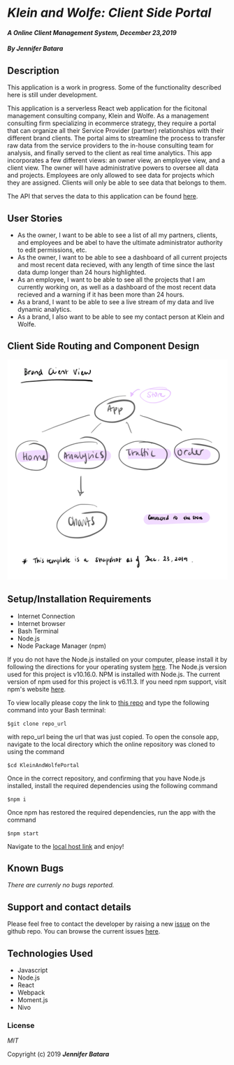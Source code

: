 # _Klein and Wolfe: Client Side Portal_

#### _A Online Client Management System, December 23,2019_

#### _By **Jennifer Batara**_

## Description

This application is a work in progress. Some of the functionality described here is still under development.

This application is a serverless React web application for the ficitonal management consulting company, Klein and Wolfe. As a management consulting firm specializing in ecommerce strategy, they require a portal that can organize all their Service Provider (partner) relationships with their different brand clients. The portal aims to streamline the process to transfer raw data from the service providers to the in-house consulting team for analysis, and finally served to the client as real time analytics. This app incorporates a few different views: an owner view, an employee view, and a client view. The owner will have administrative powers to oversee all data and projects. Employees are only allowed to see data for projects which they are assigned. Clients will only be able to see data that belongs to them. 

The API that serves the data to this application can be found [here](https://github.com/jbatara/KleinAndWolfeAPI.git).

## User Stories
- As the owner, I want to be able to see a list of all my partners, clients, and employees and be abel to have the ultimate administrator authority to edit permissions, etc.
- As the owner, I want to be able to see a dashboard of all current projects and most recent data recieved, with any length of time since the last data dump longer than 24 hours highlighted.
- As an employee, I want to be able to see all the projects that I am currently working on, as well as a dashboard of the most recent data recieved and a warning if it has been more than 24 hours.
- As a brand, I want to be able to see a live stream of my data and live dynamic analytics. 
- As a brand, I also want to be able to see my contact person at Klein and Wolfe.

## Client Side Routing and Component Design
![Routing Component Scheme](src/img/191223_ComponentTree.png)

## Setup/Installation Requirements

-   Internet Connection
-   Internet browser
-   Bash Terminal
-   Node.js
-   Node Package Manager (npm)

If you do not have the Node.js installed on your computer, please install it by following the directions for your operating system [here](https://nodejs.org/). The Node.js version used for this project is v10.16.0. NPM is installed with Node.js. The current version of npm used for this project is v6.11.3. If you need npm support, visit npm's website [here](https://www.npmjs.com/get-npm).


To view locally please copy the link to [this repo](https://github.com/jbatara/KleinAndWolfePortal) and type the following command into your Bash terminal:
```
$git clone repo_url
```

with repo_url being the url that was just copied. To open the console app, navigate to the local directory which the online repository was cloned to using the command

```
$cd KleinAndWolfePortal
```

Once in the correct repository, and confirming that you have Node.js installed, install the required dependencies using the following command
```
$npm i
```

Once npm has restored the required dependencies, run the app with the command
```
$npm start
```
Navigate to the [local host link](http://localhost:3000) and enjoy!


## Known Bugs

_There are currenly no bugs reported._

## Support and contact details

Please feel free to contact the developer by raising a new [issue](https://github.com/jbatara/KleinAndWolfePortal/issues/new) on the github repo. You can browse the current issues [here](https://github.com/jbatara/KleinAndWolfePortal/issues).

## Technologies Used

* Javascript
* Node.js
* React
* Webpack
* Moment.js
* Nivo

### License

_MIT_

Copyright (c) 2019 **_Jennifer Batara_**